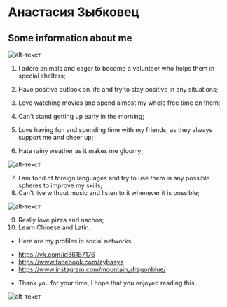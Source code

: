 # Анастасия Зыбковец
## Some information about me
![alt-текст](https://pp.userapi.com/c622928/v622928176/3f261/uJh7vtf9Dwk.jpg "Необязательный титул")
1. I adore animals and eager to become a volunteer who helps them in special shelters;
2. Have positive outlook on life and try to stay positive in any situations;
3. Love watching movies and spend almost my whole free time on them;
4. Can't stand getting up early in the morning;
5. Love having fun and spending time with my friends, as they always support me and cheer up;

6. Hate rainy weather as it makes me gloomy;

![alt-текст](http://media.tumblr.com/tumblr_lyzrlu0IcI1r66ca2.gif "Необязательный титул")

7. I am fond of foreign languages and try to use them in any possible spheres to improve my skills;
8. Can't live without music and listen to it whenever it is possible;

![alt-текст](https://pp.userapi.com/c621529/v621529176/58a9/H9sBi32MkWM.jpg "Необязательный титул")

9. Really love pizza and nachos;
10. Learn Chinese and Latin.
+ Here are my profiles in social networks:  
- <https://vk.com/id36187176>
- <https://www.facebook.com/zybasya>
- <https://www.instagram.com/mountain_dragonblue/>
+ Thank you for your time, I hope that you enjoyed reading this.

![alt-текст](https://i.ytimg.com/vi/Py9uWbhA2A8/maxresdefault.jpg "Необязательный титул")
